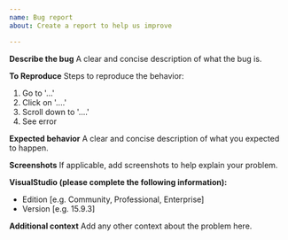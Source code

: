 ```yaml
---
name: Bug report
about: Create a report to help us improve

---
```


**Describe the bug**
A clear and concise description of what the bug is.

**To Reproduce**
Steps to reproduce the behavior:
1. Go to '...'
2. Click on '....'
3. Scroll down to '....'
4. See error

**Expected behavior**
A clear and concise description of what you expected to happen.

**Screenshots**
If applicable, add screenshots to help explain your problem.

**VisualStudio (please complete the following information):**
 - Edition [e.g. Community, Professional, Enterprise]
 - Version [e.g. 15.9.3]

**Additional context**
Add any other context about the problem here.

